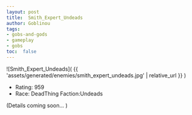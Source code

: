 ```yaml
---
layout: post
title:  Smith_Expert_Undeads
author: Goblinou
tags:
- gobs-and-gods
- gameplay
- gobs
toc:  false
---
```


![Smith_Expert_Undeads]( {{ 'assets/generated/enemies/smith_expert_undeads.jpg' | relative_url }} )
- Rating: 959
- Race: DeadThing  Faction:Undeads

(Details coming soon... )